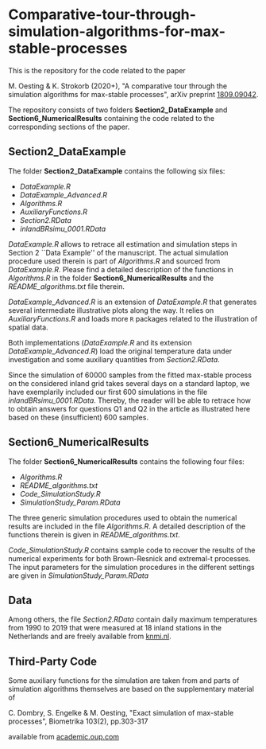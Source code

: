# Comparative-tour-through-simulation-algorithms-for-max-stable-processes

This is the repository for the code related to the paper

M. Oesting & K. Strokorb (2020+), "A comparative tour through the simulation algorithms for max-stable processes", arXiv preprint [1809.09042](https://arxiv.org/abs/1809.09042).

The repository consists of two folders **Section2_DataExample** and **Section6_NumericalResults** containing the code related to the corresponding sections of the paper.

## Section2_DataExample

The folder **Section2_DataExample** contains the following six files:
- *DataExample.R*
- *DataExample_Advanced.R*
- *Algorithms.R*
- *AuxiliaryFunctions.R*
- *Section2.RData*
- *inlandBRsimu_0001.RData*

*DataExample.R* allows to retrace all estimation and simulation steps in Section 2 ``Data Example'' of the manuscript. The actual simulation procedure used therein is part of *Algorithms.R* and sourced from *DataExample.R*. Please find a detailed description of the functions in *Algorithms.R* in the folder **Section6_NumericalResults** and the *README_algorithms.txt* file therein.

*DataExample_Advanced.R* is an extension of *DataExample.R* that generates several intermediate illustrative plots along the way. It relies on *AuxiliaryFunctions.R* and loads more `R` packages related to the illustration of spatial data.

Both implementations (*DataExample.R* and its extension *DataExample_Advanced.R*) load the original temperature data under investigation and some auxiliary quantities from *Section2.RData*.

Since the simulation of 60000 samples from the fitted max-stable process on the considered inland grid takes several days on a standard laptop, we have exemplarily included our first 600 simulations in the file *inlandBRsimu_0001.RData*.
Thereby, the reader will be able to retrace how to obtain answers for questions Q1 and Q2 in the article as illustrated here based on these (insufficient) 600 samples.

## Section6_NumericalResults

The folder **Section6_NumericalResults** contains the following four files:
- *Algorithms.R*
- *README_algorithms.txt*
- *Code_SimulationStudy.R*
- *SimulationStudy_Param.RData*

The three generic simulation procedures used to obtain the numerical results are included in the file *Algorithms.R*. A detailed description of the functions therein is given in *README_algorithms.txt*.

*Code_SimulationStudy.R* contains sample code to recover the results of the numerical experiments for both Brown-Resnick and extremal-t processes. The input parameters for the simulation procedures in the different settings are given in *SimulationStudy_Param.RData*

## Data

Among others, the file *Section2.RData* contain daily maximum temperatures from 1990 to 2019 that were measured at 18 inland stations in the Netherlands and are freely available from [knmi.nl](http://projects.knmi.nl/klimatologie/daggegevens/selectie.cgi).

## Third-Party Code

Some auxiliary functions for the simulation are taken from and parts of simulation algorithms themselves are based on the supplementary material of

C. Dombry, S. Engelke & M. Oesting, "Exact simulation of max-stable processes", Biometrika 103(2), pp.303-317 

available from [academic.oup.com](https://doi.org/10.1093/biomet/asw008)
